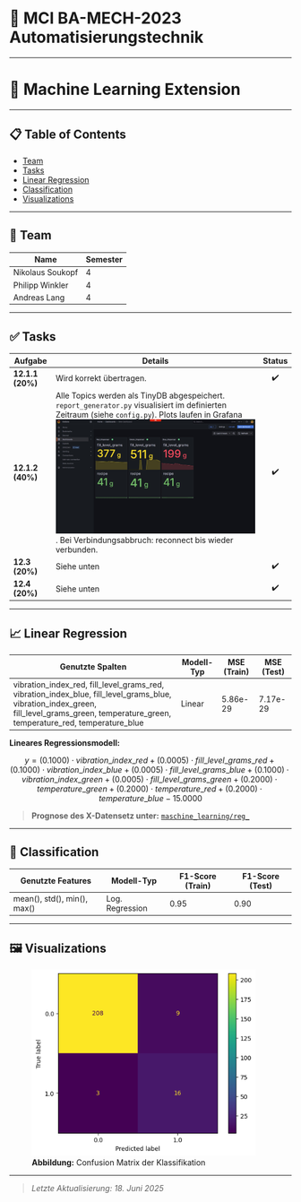 # 🚀 **MCI BA-MECH-2023 Automatisierungstechnik**

---

# 🤖 Machine Learning Extension

---

## 📋 Table of Contents
- [Team](#team)
- [Tasks](#tasks)
- [Linear Regression](#linear-regression)
- [Classification](#classification)
- [Visualizations](#visualizations)

---

## 👥 Team
| Name                | Semester |
|---------------------|----------|
| Nikolaus Soukopf    | 4        |
| Philipp Winkler     | 4        |
| Andreas Lang        | 4        |

---

## ✅ Tasks

| Aufgabe         | Details                                                                                           | Status |
|-----------------|---------------------------------------------------------------------------------------------------|:------:|
| **12.1.1 (20%)**| Wird korrekt übertragen.                                                                          | ✔️     |
| **12.1.2 (40%)**| Alle Topics werden als TinyDB abgespeichert. `report_generator.py` visualisiert im definierten Zeitraum (siehe `config.py`). Plots laufen in Grafana ![Grafana](reports/Grafana_Screenshot.jpeg). Bei Verbindungsabbruch: reconnect bis wieder verbunden. | ✔️     |
| **12.3 (20%)**  | Siehe unten                                                                                       | ✔️     |
| **12.4 (20%)**  | Siehe unten                                                                                       | ✔️     |

---

## 📈 Linear Regression

| Genutzte Spalten | Modell-Typ | MSE (Train) | MSE (Test) |
|------------------|------------|-------------|------------|
| vibration_index_red, fill_level_grams_red, vibration_index_blue, fill_level_grams_blue, vibration_index_green, fill_level_grams_green, temperature_green, temperature_red, temperature_blue | Linear | 5.86e-29 | 7.17e-29 |

**Lineares Regressionsmodell:**
```math
y = (0.1000)\cdot vibration\_index\_red + (0.0005)\cdot fill\_level\_grams\_red + (0.1000)\cdot vibration\_index\_blue + (0.0005)\cdot fill\_level\_grams\_blue + (0.1000)\cdot vibration\_index\_green + (0.0005)\cdot fill\_level\_grams\_green + (0.2000)\cdot temperature\_green + (0.2000)\cdot temperature\_red + (0.2000)\cdot temperature\_blue - 15.0000
```

> **Prognose des X-Datensetz unter:**
> [`maschine_learning/reg_`](maschine_learning/reg_)

---

## 🧠 Classification

| Genutzte Features | Modell-Typ | F1-Score (Train) | F1-Score (Test) |
|-------------------|------------|------------------|-----------------|
| mean(), std(), min(), max() | Log. Regression | 0.95 | 0.90 |

---

## 🖼️ Visualizations

<figure>
  <img src="maschine_learning/ConfusionMatrix.png" alt="Confusion Matrix" width="400"/>
  <figcaption><b>Abbildung:</b> Confusion Matrix der Klassifikation</figcaption>
</figure>

---

> *Letzte Aktualisierung: 18. Juni 2025*